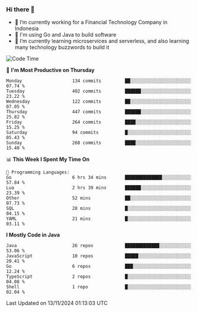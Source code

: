 ### Hi there 👋

<!--
**mazzama/mazzama** is a ✨ _special_ ✨ repository because its `README.md` (this file) appears on your GitHub profile.

Here are some ideas to get you started:

- 🔭 I’m currently working on ...
- 🌱 I’m currently learning ...
- 👯 I’m looking to collaborate on ...
- 🤔 I’m looking for help with ...
- 💬 Ask me about ...
- 📫 How to reach me: ...
- 😄 Pronouns: ...
- ⚡ Fun fact: ...
-->

- 🔭 I’m currently working for a Financial Technology Company in Indonesia
- :gun: I'm using Go and Java to build software
- 🌱 I’m currently learning microservices and serverless, and also learning many technology buzzwords to build it

<!--START_SECTION:waka-->
![Code Time](http://img.shields.io/badge/Code%20Time-3%2C638%20hrs%2023%20mins-blue)

📅 **I'm Most Productive on Thursday** 

```text
Monday                   134 commits         ██░░░░░░░░░░░░░░░░░░░░░░░   07.74 % 
Tuesday                  402 commits         ██████░░░░░░░░░░░░░░░░░░░   23.22 % 
Wednesday                122 commits         ██░░░░░░░░░░░░░░░░░░░░░░░   07.05 % 
Thursday                 447 commits         ██████░░░░░░░░░░░░░░░░░░░   25.82 % 
Friday                   264 commits         ████░░░░░░░░░░░░░░░░░░░░░   15.25 % 
Saturday                 94 commits          █░░░░░░░░░░░░░░░░░░░░░░░░   05.43 % 
Sunday                   268 commits         ████░░░░░░░░░░░░░░░░░░░░░   15.48 % 
```


📊 **This Week I Spent My Time On** 

```text
💬 Programming Languages: 
Go                       6 hrs 34 mins       ██████████████░░░░░░░░░░░   57.84 % 
Lua                      2 hrs 39 mins       ██████░░░░░░░░░░░░░░░░░░░   23.39 % 
Other                    52 mins             ██░░░░░░░░░░░░░░░░░░░░░░░   07.73 % 
SQL                      28 mins             █░░░░░░░░░░░░░░░░░░░░░░░░   04.15 % 
YAML                     21 mins             █░░░░░░░░░░░░░░░░░░░░░░░░   03.11 % 
```

**I Mostly Code in Java** 

```text
Java                     26 repos            █████████████░░░░░░░░░░░░   53.06 % 
JavaScript               10 repos            █████░░░░░░░░░░░░░░░░░░░░   20.41 % 
Go                       6 repos             ███░░░░░░░░░░░░░░░░░░░░░░   12.24 % 
TypeScript               2 repos             █░░░░░░░░░░░░░░░░░░░░░░░░   04.08 % 
Shell                    1 repo              █░░░░░░░░░░░░░░░░░░░░░░░░   02.04 % 
```




 Last Updated on 13/11/2024 01:13:03 UTC
<!--END_SECTION:waka-->
